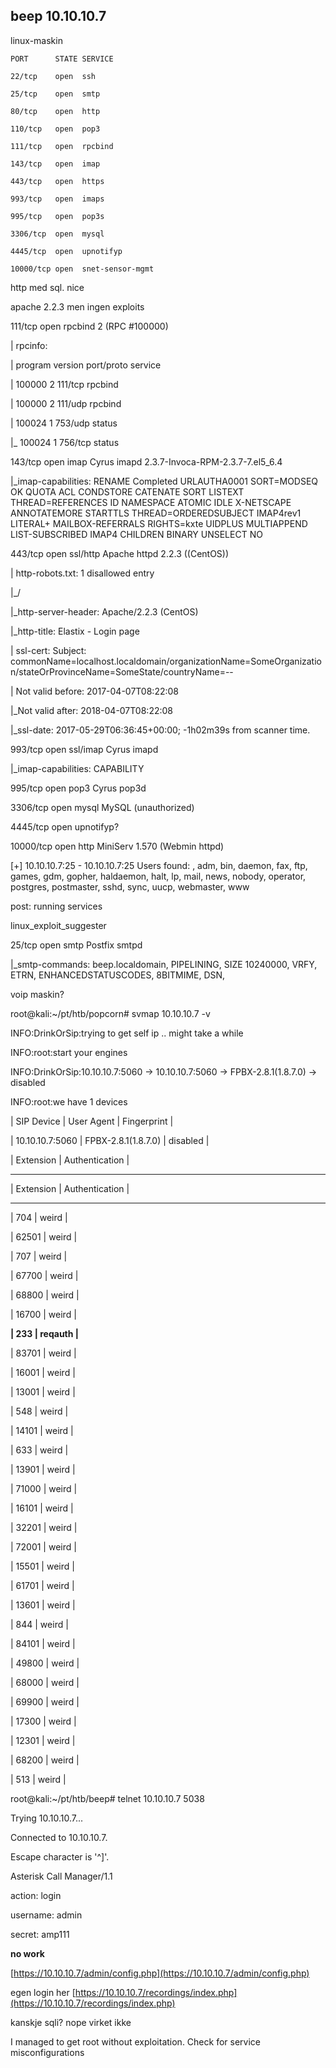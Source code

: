 ## beep 10.10.10.7

linux-maskin

`PORT      STATE SERVICE`

`22/tcp    open  ssh`

`25/tcp    open  smtp`

`80/tcp    open  http`

`110/tcp   open  pop3`

`111/tcp   open  rpcbind`

`143/tcp   open  imap`

`443/tcp   open  https`

`993/tcp   open  imaps`

`995/tcp   open  pop3s`

`3306/tcp  open  mysql`

`4445/tcp  open  upnotifyp`

`10000/tcp open  snet-sensor-mgmt`

http med sql. nice

apache 2.2.3 men ingen exploits

111/tcp   open  rpcbind    2 \(RPC \#100000\)

\| rpcinfo:

\|   program version   port/proto  service

\|   100000  2            111/tcp  rpcbind

\|   100000  2            111/udp  rpcbind

\|   100024  1            753/udp  status

\|\_  100024  1            756/tcp  status

143/tcp   open  imap       Cyrus imapd 2.3.7-Invoca-RPM-2.3.7-7.el5\_6.4

\|\_imap-capabilities: RENAME Completed URLAUTHA0001 SORT=MODSEQ OK QUOTA ACL CONDSTORE CATENATE SORT LISTEXT THREAD=REFERENCES ID NAMESPACE ATOMIC IDLE X-NETSCAPE ANNOTATEMORE STARTTLS THREAD=ORDEREDSUBJECT IMAP4rev1 LITERAL+ MAILBOX-REFERRALS RIGHTS=kxte UIDPLUS MULTIAPPEND LIST-SUBSCRIBED IMAP4 CHILDREN BINARY UNSELECT NO

443/tcp   open  ssl/http   Apache httpd 2.2.3 \(\(CentOS\)\)

\| http-robots.txt: 1 disallowed entry

\|\_/

\|\_http-server-header: Apache/2.2.3 \(CentOS\)

\|\_http-title: Elastix - Login page

\| ssl-cert: Subject: commonName=localhost.localdomain/organizationName=SomeOrganization/stateOrProvinceName=SomeState/countryName=--

\| Not valid before: 2017-04-07T08:22:08

\|\_Not valid after:  2018-04-07T08:22:08

\|\_ssl-date: 2017-05-29T06:36:45+00:00; -1h02m39s from scanner time.

993/tcp   open  ssl/imap   Cyrus imapd

\|\_imap-capabilities: CAPABILITY

995/tcp   open  pop3       Cyrus pop3d

3306/tcp  open  mysql      MySQL \(unauthorized\)

4445/tcp  open  upnotifyp?

10000/tcp open  http       MiniServ 1.570 \(Webmin httpd\)

\[+\] 10.10.10.7:25         - 10.10.10.7:25 Users found: , adm, bin, daemon, fax, ftp, games, gdm, gopher, haldaemon, halt, lp, mail, news, nobody, operator, postgres, postmaster, sshd, sync, uucp, webmaster, www

post: running services

linux\_exploit\_suggester

25/tcp    open  smtp       Postfix smtpd

\|\_smtp-commands: beep.localdomain, PIPELINING, SIZE 10240000, VRFY, ETRN, ENHANCEDSTATUSCODES, 8BITMIME, DSN,

voip maskin?

root@kali:~/pt/htb/popcorn\# svmap 10.10.10.7 -v

INFO:DrinkOrSip:trying to get self ip .. might take a while

INFO:root:start your engines

INFO:DrinkOrSip:10.10.10.7:5060    -&gt;    10.10.10.7:5060    -&gt;    FPBX-2.8.1\(1.8.7.0\)    -&gt;    disabled

INFO:root:we have 1 devices

\| SIP Device      \| User Agent          \| Fingerprint \|

\| 10.10.10.7:5060 \| FPBX-2.8.1\(1.8.7.0\) \| disabled    \|

\| Extension \| Authentication \|

---

\| Extension \| Authentication \|

---

\| 704       \| weird          \|

\| 62501     \| weird          \|

\| 707       \| weird          \|

\| 67700     \| weird          \|

\| 68800     \| weird          \|

\| 16700     \| weird          \|

**\| 233       \| reqauth        \|**

\| 83701     \| weird          \|

\| 16001     \| weird          \|

\| 13001     \| weird          \|

\| 548       \| weird          \|

\| 14101     \| weird          \|

\| 633       \| weird          \|

\| 13901     \| weird          \|

\| 71000     \| weird          \|

\| 16101     \| weird          \|

\| 32201     \| weird          \|

\| 72001     \| weird          \|

\| 15501     \| weird          \|

\| 61701     \| weird          \|

\| 13601     \| weird          \|

\| 844       \| weird          \|

\| 84101     \| weird          \|

\| 49800     \| weird          \|

\| 68000     \| weird          \|

\| 69900     \| weird          \|

\| 17300     \| weird          \|

\| 12301     \| weird          \|

\| 68200     \| weird          \|

\| 513       \| weird          \|

root@kali:~/pt/htb/beep\# telnet 10.10.10.7 5038

Trying 10.10.10.7...

Connected to 10.10.10.7.

Escape character is '^\]'.

Asterisk Call Manager/1.1

action: login

username: admin

secret: amp111

**no work**

[https://10.10.10.7/admin/config.php](https://10.10.10.7/admin/config.php)

egen login her [https://10.10.10.7/recordings/index.php](https://10.10.10.7/recordings/index.php)

kanskje sqli? nope virket ikke



I managed to get root without exploitation. Check for service misconfigurations

